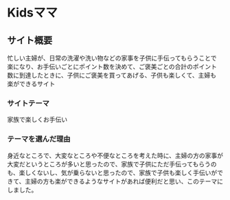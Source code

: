 # Kidsママ

## サイト概要
忙しい主婦が、日常の洗濯や洗い物などの家事を子供に手伝ってもらうことで
楽になり、お手伝いごとにポイント数を決めて、ご褒美ごとの合計のポイント
数に到達したときに、子供にご褒美を買ってあげる、子供も楽しくて、主婦も
楽ができるサイト

### サイトテーマ
家族で楽しくお手伝い

### テーマを選んだ理由
身近なところで、大変なところや不便なところを考えた時に、主婦の方の家事が大変だというところが多いと思ったので、家族で子供にただ手伝ってもらうのも、楽しくないし、気が乗らないと思ったので、家族で子供も楽しく手伝いができて、主婦の方も楽ができるようなサイトがあれば便利だと思い、このテーマにしました。
